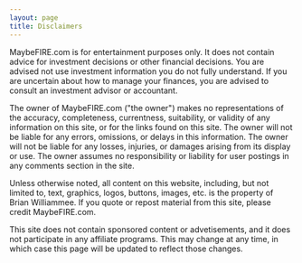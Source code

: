 ```yaml
---
layout: page
title: Disclaimers
---
```

MaybeFIRE.com is for entertainment purposes only.  It does not contain advice for investment
decisions or other financial decisions.  You are advised not use investment information you do not
fully understand.  If you are uncertain about how to manage your finances, you are advised to
consult an investment advisor or accountant.

The owner of MaybeFIRE.com ("the owner") makes no representations of the accuracy, completeness,
currentness, suitability, or validity of any information on this site, or for the links found on
this site.  The owner will not be liable for any errors, omissions, or delays in this information.
The owner will not be liable for any losses, injuries, or damages arising from its display or use.
The owner assumes no responsibility or liability for user postings in any comments section in the
site.

Unless otherwise noted, all content on this website, including, but not limited to, text,
graphics, logos, buttons, images, etc. is the property of Brian Williammee.  If you quote or repost
material from this site, please credit MaybeFIRE.com.

This site does not contain sponsored content or advetisements, and it does not participate in any
affiliate programs.  This may change at any time, in which case this page will be updated to
reflect those changes.